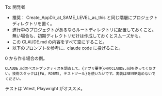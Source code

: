 To: 開発者

- 推奨： Create_AppDir_at_SAME_LEVEL_as_this と同じ階層にプロジェクトディレクトリを置く。
- 進行中のプロジェクトがあるならルートディレクトリに配置しておくこと。  
  無い場合も、初期ディレクトリだけは作成しておくとスムーズかも。
- この CLAUDE.md の内容をすべて空にすること。
- 以下のプロンプトを参考に、claude code に投げること。

0 から作る場合の例。

```
CLAUDE.mdのベストプラクティスを調査して、{アプリ要件}用のCLAUDE.mdを作ってください。技術スタックは{FW, RDBMS, テストツール}を使いたいです。実装はNEVER始めないでください。
```

テストは Vitest, Playwright がオススメ。
